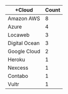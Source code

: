 |+Cloud | Count |
|------------ | -----------|
| Amazon AWS | 8 |
| Azure | 4 |
| Locaweb | 3 |
| Digital Ocean | 3 |
| Google Cloud | 2 |
| Heroku | 1 |
| Nexcess | 1 |
| Contabo | 1 |
| Vultr | 1 |
